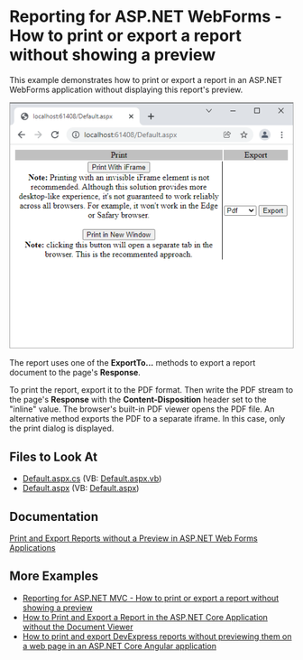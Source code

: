 # Reporting for ASP.NET WebForms - How to print or export a report without showing a preview

This example demonstrates how to print or export a report in an ASP.NET WebForms application without displaying this report's preview.

![Report Prine or Export Without Preview](Images/screenshot.png)

The report uses one of the **ExportTo...** methods to export a report document to the page's **Response**.

To print the report, export it to the PDF format. Then write the PDF stream to the page's **Response** with the **Content-Disposition** header set to the "inline" value. The browser's built-in PDF viewer opens the PDF file. An alternative method exports the PDF to a separate iframe. In this case, only the print dialog is displayed.


## Files to Look At

- [Default.aspx.cs](CS/T227361/Default.aspx.cs) (VB: [Default.aspx.vb](VB/T227361/Default.aspx.vb))
- [Default.aspx](CS/T227361/Default.aspx) (VB: [Default.aspx](VB/T227361/Default.aspx))


## Documentation

[Print and Export Reports without a Preview in ASP.NET Web Forms Applications](https://docs.devexpress.com/XtraReports/401846)

## More Examples

* [Reporting for ASP.NET MVC - How to print or export a report without showing a preview](https://github.com/DevExpress-Examples/reporting-print-export-report-without-showing-a-preview)
* [How to Print and Export a Report in the ASP.NET Core Application without the Document Viewer](https://github.com/DevExpress-Examples/Reporting-AspNetCore-Print-Without-Preview)
* [How to print and export DevExpress reports without previewing them on a web page in an ASP.NET Core Angular application](https://github.com/DevExpress-Examples/Reporting-Angular-Print-Without-Preview)
